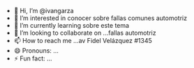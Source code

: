 - 👋 Hi, I’m @ivangarza 
- 👀 I’m interested in conocer sobre fallas comunes automotriz
- 🌱 I’m currently learning sobre este tema
- 💞️ I’m looking to collaborate on ...fallas automotriz 
- 📫 How to reach me ...av Fidel Velázquez #1345
- 😄 Pronouns: ...
- ⚡ Fun fact: ...

<!---
Jerry21031/Jerry21031 is a ✨ special ✨ repository because its `README.md` (this file) appears on your GitHub profile.
You can click the Preview link to take a look at your changes.
--->
